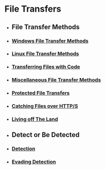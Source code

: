 # File Transfers

- ## **File Transfer Methods**

 - ### [**Windows File Transfer Methods**](./Windows%20File%20Transfer%20Methods.md)

 - ### [**Linux File Transfer Methods**](./Linux%20File%20Transfer%20Methods.md)

 - ### [**Transferring Files with Code**](./Transferring%20Files%20with%20Code.md)

 - ### [**Miscellaneous File Transfer Methods**](./Miscellaneous%20File%20Transfer%20Methods.md)

 - ### [**Protected File Transfers**](./Protected%20File%20Transfers.md)

 - ### [**Catching Files over HTTP/S**](./Catching%20Files%20over%20HTTP%20S.md)

 - ### [**Living off The Land**](./Living%20off%20The%20Land.md)

- ## **Detect or Be Detected**

 - ### [**Detection**](./Detection.md)

 - ### [**Evading Detection**](./Evading%20Detection.md)